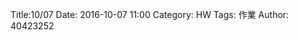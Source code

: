 Title:10/07
Date: 2016-10-07 11:00
Category: HW
Tags: 作業
Author: 40423252



<!-- PELICAN_END_SUMMARY -->
